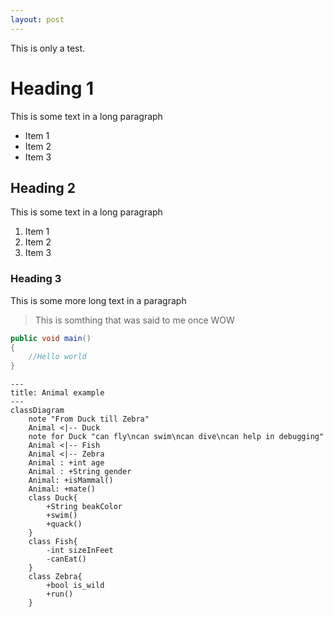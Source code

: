 ```yaml
---
layout: post
---
```

This is only a test.

<!--more-->

# Heading 1
This is some text in a long paragraph

- Item 1
- Item 2
- Item 3

## Heading 2
This is some text in a long paragraph

1. Item 1
2. Item 2
3. Item 3

### Heading 3
This is some more long text in a paragraph

> This is somthing that was said to me once
WOW

```csharp
public void main() 
{
    //Hello world
}
```

```mermaid
---
title: Animal example
---
classDiagram
    note "From Duck till Zebra"
    Animal <|-- Duck
    note for Duck "can fly\ncan swim\ncan dive\ncan help in debugging"
    Animal <|-- Fish
    Animal <|-- Zebra
    Animal : +int age
    Animal : +String gender
    Animal: +isMammal()
    Animal: +mate()
    class Duck{
        +String beakColor
        +swim()
        +quack()
    }
    class Fish{
        -int sizeInFeet
        -canEat()
    }
    class Zebra{
        +bool is_wild
        +run()
    }

```
